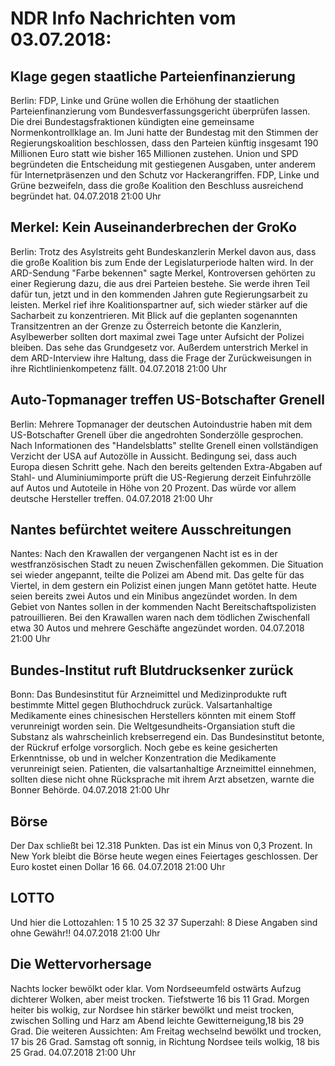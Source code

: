 # NDR Info Nachrichten vom 03.07.2018:


## Klage gegen staatliche Parteienfinanzierung
Berlin: FDP, Linke und Grüne wollen die Erhöhung der staatlichen Parteienfinanzierung vom Bundesverfassungsgericht überprüfen lassen. Die drei Bundestagsfraktionen kündigten eine gemeinsame Normenkontrollklage an. Im Juni hatte der Bundestag mit den Stimmen der Regierungskoalition beschlossen, dass den Parteien künftig insgesamt 190 Millionen Euro statt wie bisher 165 Millionen zustehen. Union und SPD begründeten die Entscheidung mit gestiegenen Ausgaben, unter anderem für Internetpräsenzen und den Schutz vor Hackerangriffen. FDP, Linke und Grüne bezweifeln, dass die große Koalition den Beschluss ausreichend begründet hat. 04.07.2018 21:00 Uhr 

## Merkel: Kein Auseinanderbrechen der GroKo
Berlin: Trotz des Asylstreits geht Bundeskanzlerin Merkel davon aus, dass die große Koalition bis zum Ende der Legislaturperiode halten wird. In der ARD-Sendung "Farbe bekennen" sagte Merkel, Kontroversen gehörten zu einer Regierung dazu, die aus drei Parteien bestehe. Sie werde ihren Teil dafür tun, jetzt und in den kommenden Jahren gute Regierungsarbeit zu leisten. Merkel rief ihre Koalitionspartner auf, sich wieder stärker auf die Sacharbeit zu konzentrieren. Mit Blick auf die geplanten sogenannten Transitzentren an der Grenze zu Österreich betonte die Kanzlerin, Asylbewerber sollten dort maximal zwei Tage unter Aufsicht der Polizei bleiben. Das sehe das Grundgesetz vor. Außerdem unterstrich Merkel in dem ARD-Interview ihre Haltung, dass die Frage der Zurückweisungen in ihre Richtlinienkompetenz fällt. 04.07.2018 21:00 Uhr 

## Auto-Topmanager treffen US-Botschafter Grenell
Berlin: Mehrere Topmanager der deutschen Autoindustrie haben mit dem US-Botschafter Grenell über die angedrohten Sonderzölle gesprochen. Nach Informationen des "Handelsblatts" stellte Grenell einen vollständigen Verzicht der USA auf Autozölle in Aussicht. Bedingung sei, dass auch Europa diesen Schritt gehe. Nach den bereits geltenden Extra-Abgaben auf Stahl- und Aluminiumimporte prüft die US-Regierung derzeit Einfuhrzölle auf Autos und Autoteile in Höhe von 20 Prozent. Das würde vor allem deutsche Hersteller treffen. 04.07.2018 21:00 Uhr 

## Nantes befürchtet weitere Ausschreitungen
Nantes:     Nach den Krawallen der vergangenen Nacht ist es in der westfranzösischen Stadt zu neuen Zwischenfällen gekommen. Die Situation sei wieder angepannt, teilte die Polizei am Abend mit. Das gelte für das Viertel, in dem gestern ein Polizist einen jungen Mann getötet hatte. Heute seien bereits zwei Autos und ein Minibus angezündet worden. In dem Gebiet von Nantes sollen in der kommenden Nacht Bereitschaftspolizisten patrouillieren. Bei den Krawallen waren nach dem tödlichen Zwischenfall etwa 30 Autos und mehrere Geschäfte angezündet worden. 04.07.2018 21:00 Uhr 

## Bundes-Institut ruft Blutdrucksenker zurück
Bonn: Das Bundesinstitut für Arzneimittel und Medizinprodukte ruft bestimmte Mittel gegen Bluthochdruck zurück. Valsartanhaltige Medikamente eines chinesischen Herstellers könnten mit einem Stoff verunreinigt worden sein. Die Weltgesundheits-Organsiation stuft die Substanz als wahrscheinlich krebserregend ein. Das Bundesinstitut betonte, der Rückruf erfolge vorsorglich. Noch gebe es keine gesicherten Erkenntnisse, ob und in welcher Konzentration die Medikamente verunreinigt seien. Patienten, die valsartanhaltige Arzneimittel einnehmen, sollten diese nicht ohne Rücksprache mit ihrem Arzt absetzen, warnte die Bonner Behörde. 04.07.2018 21:00 Uhr 

## Börse
Der Dax schließt bei 12.318 Punkten. Das ist ein Minus von 0,3 Prozent. In New York bleibt die Börse heute wegen eines Feiertages geschlossen. Der Euro kostet einen Dollar 16 66. 04.07.2018 21:00 Uhr 

## LOTTO
Und hier die Lottozahlen:
1		5		10		25		32		37
Superzahl:		8
Diese Angaben sind ohne Gewähr!! 04.07.2018 21:00 Uhr 

## Die Wettervorhersage
Nachts locker bewölkt oder klar. Vom Nordseeumfeld ostwärts Aufzug dichterer Wolken, aber meist trocken. Tiefstwerte 16 bis 11 Grad. Morgen heiter bis wolkig, zur Nordsee hin stärker bewölkt und meist trocken, zwischen Solling und Harz am Abend leichte Gewitterneigung,18 bis 29 Grad. Die weiteren Aussichten: Am Freitag wechselnd bewölkt und trocken, 17 bis 26 Grad. Samstag oft sonnig, in Richtung Nordsee teils wolkig, 18 bis 25 Grad. 04.07.2018 21:00 Uhr 
